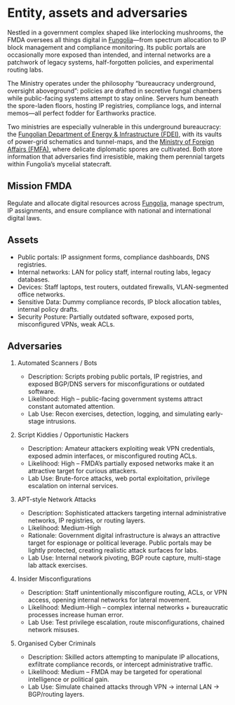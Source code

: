 # Entity, assets and adversaries

Nestled in a government complex shaped like interlocking mushrooms, the FMDA oversees all things digital in 
[Fungolia](https://broomstick.tymyrddin.dev/posts/fungolia/)—from spectrum allocation to IP block management 
and compliance monitoring. Its public portals are occasionally more exposed than intended, and internal 
networks are a patchwork of legacy systems, half-forgotten policies, and experimental routing labs.

The Ministry operates under the philosophy “bureaucracy underground, oversight aboveground”: policies are drafted in 
secretive fungal chambers while public-facing systems attempt to stay online. Servers hum beneath the spore-laden floors, 
hosting IP registries, compliance logs, and internal memos—all perfect fodder for Earthworks practice.

Two ministries are especially vulnerable in this underground bureaucracy: the 
[Fungolian Department of Energy & Infrastructure (FDEI)](double-bite.md), with its vaults of power-grid schematics and 
tunnel-maps, and the 
[Ministry of Foreign Affairs (FMFA)](silent-siphon.md), where delicate diplomatic spores are cultivated. Both store 
information that adversaries find irresistible, making them perennial targets within Fungolia’s mycelial statecraft.

## Mission FMDA

Regulate and allocate digital resources across [Fungolia](https://broomstick.tymyrddin.dev/posts/fungolia/), manage 
spectrum, IP assignments, and ensure compliance with national and international digital laws.

## Assets

* Public portals: IP assignment forms, compliance dashboards, DNS registries.
* Internal networks: LAN for policy staff, internal routing labs, legacy databases.
* Devices: Staff laptops, test routers, outdated firewalls, VLAN-segmented office networks.
* Sensitive Data: Dummy compliance records, IP block allocation tables, internal policy drafts.
* Security Posture: Partially outdated software, exposed ports, misconfigured VPNs, weak ACLs.

## Adversaries

1. Automated Scanners / Bots

   * Description: Scripts probing public portals, IP registries, and exposed BGP/DNS servers for misconfigurations or outdated software.
   * Likelihood: High – public-facing government systems attract constant automated attention.
   * Lab Use: Recon exercises, detection, logging, and simulating early-stage intrusions.

2. Script Kiddies / Opportunistic Hackers

   * Description: Amateur attackers exploiting weak VPN credentials, exposed admin interfaces, or misconfigured routing ACLs.
   * Likelihood: High – FMDA’s partially exposed networks make it an attractive target for curious attackers.
   * Lab Use: Brute-force attacks, web portal exploitation, privilege escalation on internal services.

3. APT-style Network Attacks

   * Description: Sophisticated attackers targeting internal administrative networks, IP registries, or routing layers.
   * Likelihood: Medium-High
   * Rationale: Government digital infrastructure is always an attractive target for espionage or political leverage. Public portals may be lightly protected, creating realistic attack surfaces for labs.
   * Lab Use: Internal network pivoting, BGP route capture, multi-stage lab attack exercises.

4. Insider Misconfigurations

   * Description: Staff unintentionally misconfigure routing, ACLs, or VPN access, opening internal networks for lateral movement.
   * Likelihood: Medium-High – complex internal networks + bureaucratic processes increase human error.
   * Lab Use: Test privilege escalation, route misconfigurations, chained network misuses.

5. Organised Cyber Criminals

   * Description: Skilled actors attempting to manipulate IP allocations, exfiltrate compliance records, or intercept administrative traffic.
   * Likelihood: Medium – FMDA may be targeted for operational intelligence or political gain.
   * Lab Use: Simulate chained attacks through VPN → internal LAN → BGP/routing layers.

